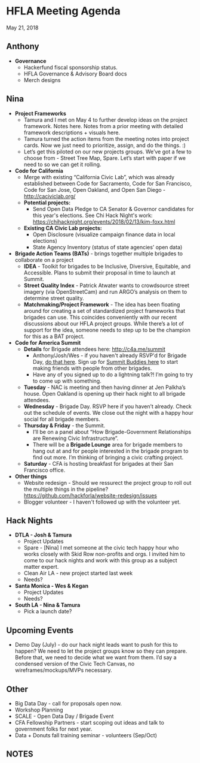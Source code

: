 # HFLA Meeting Agenda
May 21, 2018

## Anthony

* **Governance**
  * Hackerfund fiscal sponsorship status.
  * HFLA Governance & Advisory Board docs
  * Merch designs
  
## Nina

* **Project Frameworks**
  * Tamura and I met on May 4 to further develop ideas on the project framework.  Notes here.  Notes from a prior meeting with detailed framework descriptions + visuals here.
  * Tamura turned the action items from the meeting notes into project cards.  Now we just need to prioritize, assign, and do the things.  :)
  * Let’s get this piloted on our new projects groups.  We’ve got a few to choose from - Street Tree Map, Spare.  Let’s start with paper if we need to so we can get it rolling.
* **Code for California**
  * Merge with existing “California Civic Lab”, which was already established between Code for Sacramento, Code for San Francisco, Code for San Jose, Open Oakland, and Open San Diego - http://caciviclab.org/
  * **Potential projects:**
    * Send Open Data Pledge to CA Senator & Governor candidates for this year's elections.  See Chi Hack Night's work: https://chihacknight.org/events/2018/02/13/kim-foxx.html
  * **Existing CA Civic Lab projects:**
    * Open Disclosure (visualize campaign finance data in local elections)
    * State Agency Inventory (status of state agencies’ open data)
* **Brigade Action Teams (BATs)** - brings together multiple brigades to collaborate on a project
  * **IDEA** - Toolkit for brigades to be Inclusive, Diversive, Equitable, and Accessible.  Plans to submit their proposal in time to launch at Summit.
  * **Street Quality Index** - Patrick Atwater wants to crowdsource street imagery (via OpenStreetCam) and run ARGO’s analysis on them to determine street quality.
  * **Matchmaking/Project Framework** - The idea has been floating around for creating a set of standardized project frameworks that brigades can use.  This coincides conveniently with our recent discussions about our HFLA project groups.  While there’s a lot of support for the idea, someone needs to step up to be the champion for this as a BAT project.
* **Code for America Summit**
  * **Details** for Brigade attendees here: http://c4a.me/summit
    * Anthony/Josh/Wes - if you haven't already RSVP'd for Brigade Day, [do that here](https://docs.google.com/forms/d/e/1FAIpQLSfJTtdIzEhxL9oaM9qA3VJWMAzQ9w1N_yh5h_TINHkO0bTtpg/viewform?usp=sf_link). Sign up for [Summit Buddies here](https://www.notion.so/Summit-Buddies-c03712a5724c45058e58d0956afd0d71) to start making friends with people from other brigades.
    * Have any of you signed up to do a lightning talk?!  I’m going to try to come up with something.
  * **Tuesday** - NAC is meeting and then having dinner at Jen Palkha’s house.  Open Oakland is opening up their hack night to all brigade attendees.
  * **Wednesday** - Brigade Day.  RSVP here if you haven’t already.  Check out the schedule of events.  We close out the night with a happy hour social for all brigade members.
  * **Thursday & Friday** - the Summit.
    * I’ll be on a panel about “How Brigade-Government Relationships are Renewing Civic Infrastructure”.
    * There will be a **Brigade Lounge** area for brigade members to hang out at and for people interested in the brigade program to find out more.  I’m thinking of bringing a civic crafting project.
  * **Saturday** - CFA is hosting breakfast for brigades at their San Francisco office.
* **Other things**
  * Website redesign - Should we ressurect the project group to roll out the multiple things in the pipeline? https://github.com/hackforla/website-redesign/issues
  * Blogger volunteer - I haven't followed up with the volunteer yet.

## Hack Nights

* **DTLA - Josh & Tamura**
  * Project Updates
  * Spare - [Nina] I met someone at the civic tech happy hour who works closely with Skid Row non-profits and orgs.  I invited him to come to our hack nights and work with this group as a subject matter expert.
  * Clean Air LA - new project started last week
  * Needs?
* **Santa Monica - Wes & Kegan**
  * Project Updates
  * Needs?
* **South LA - Nina & Tamura**
  * Pick a launch date?

## Upcoming Events

* Demo Day (July) - do our hack night leads want to push for this to happen?  We need to let the project groups know so they can prepare.  Before that, we need to decide what we want from them.  I’d say a condensed version of the Civic Tech Canvas, no wireframes/mockups/MVPs necessary.  

## Other

* Big Data Day - call for proposals open now.
* Workshop Planning
* SCALE - Open Data Day / Brigade Event
* CFA Fellowship Partners - start scoping out ideas and talk to government folks for next year.
* Data + Donuts fall training seminar - volunteers (Sep/Oct)

## NOTES

